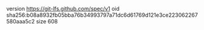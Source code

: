 version https://git-lfs.github.com/spec/v1
oid sha256:b08a8932fb05bba76b34993797a71dc6d61769d121e3ce223062267580aaa5c2
size 608
